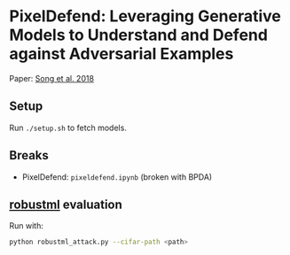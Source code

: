 # PixelDefend: Leveraging Generative Models to Understand and Defend against Adversarial Examples

Paper: [Song et al. 2018](https://arxiv.org/abs/1710.10766)

## Setup

Run `./setup.sh` to fetch models.

## Breaks

* PixelDefend: `pixeldefend.ipynb` (broken with BPDA)

## [robustml] evaluation

Run with:

```bash
python robustml_attack.py --cifar-path <path>
````

[robustml]: https://github.com/robust-ml/robustml
